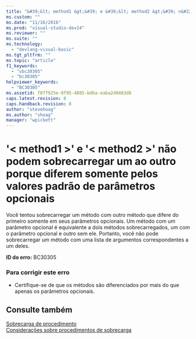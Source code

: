 ```yaml
---
title: "&#39;&lt; method1 &gt;&#39; e &#39;&lt; method2 &gt;&#39; n&#227;o podem sobrecarregar um ao outro porque diferem somente pelos valores padr&#227;o de par&#226;metros opcionais | Microsoft Docs"
ms.custom: ""
ms.date: "11/16/2016"
ms.prod: "visual-studio-dev14"
ms.reviewer: ""
ms.suite: ""
ms.technology: 
  - "devlang-visual-basic"
ms.tgt_pltfrm: ""
ms.topic: "article"
f1_keywords: 
  - "vbc30305"
  - "bc30305"
helpviewer_keywords: 
  - "BC30305"
ms.assetid: f07f925e-9f95-4885-bdba-eaba2d0483d8
caps.latest.revision: 8
caps.handback.revision: 8
author: "stevehoag"
ms.author: "shoag"
manager: "wpickett"
---
```

# &#39;&lt; method1 &gt;&#39; e &#39;&lt; method2 &gt;&#39; n&#227;o podem sobrecarregar um ao outro porque diferem somente pelos valores padr&#227;o de par&#226;metros opcionais
Você tentou sobrecarregar um método com outro método que difere do primeiro somente em seus parâmetros opcionais. Um método com um parâmetro opcional é equivalente a dois métodos sobrecarregados, um com o parâmetro opcional e outro sem ele. Portanto, você não pode sobrecarregar um método com uma lista de argumentos correspondentes a um deles.  
  
 **ID do erro:** BC30305  
  
### Para corrigir este erro  
  
-   Certifique\-se de que os métodos são diferenciados por mais do que apenas os parâmetros opcionais.  
  
## Consulte também  
 [Sobrecarga de procedimento](../../visual-basic/programming-guide/language-features/procedures/procedure-overloading.md)   
 [Considerações sobre procedimentos de sobrecarga](../../visual-basic/programming-guide/language-features/procedures/considerations-in-overloading-procedures.md)